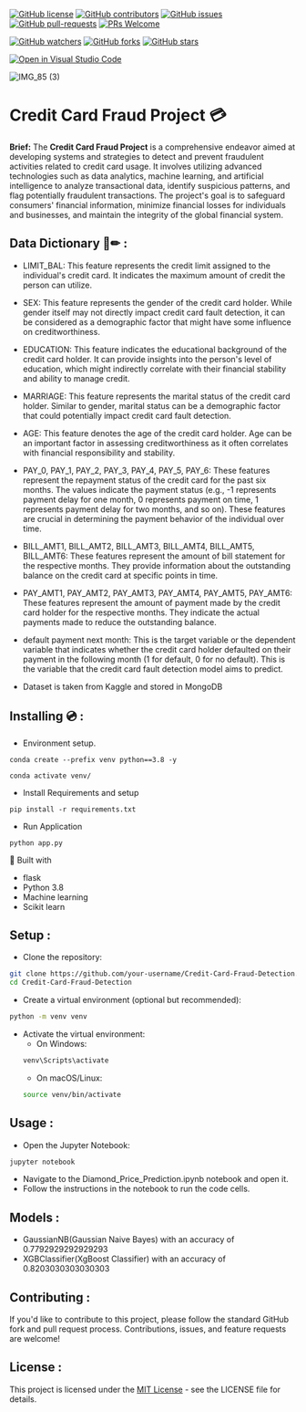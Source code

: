 [![GitHub license](https://img.shields.io/github/license/SINGHxTUSHAR/Credit-Card-Fraud-Detection.svg)](https://github.com/SINGHxTUSHAR/Credit-Card-Fraud-Detection/blob/master/LICENSE)
[![GitHub contributors](https://img.shields.io/github/contributors/SINGHxTUSHAR/Credit-Card-Fraud-Detection.svg)](https://GitHub.com/SINGHxTUSHAR/Credit-Card-Fraud-Detection/graphs/contributors/)
[![GitHub issues](https://img.shields.io/github/issues/SINGHxTUSHAR/Credit-Card-Fraud-Detection.svg)](https://GitHub.com/SINGHxTUSHAR/Credit-Card-Fraud-Detection/issues/)
[![GitHub pull-requests](https://img.shields.io/github/issues-pr/SINGHxTUSHAR/Credit-Card-Fraud-Detection.svg)](https://GitHub.com/SINGHxTUSHAR/Credit-Card-Fraud-Detection/pulls/)
[![PRs Welcome](https://img.shields.io/badge/PRs-welcome-brightgreen.svg?style=flat-square)](http://makeapullrequest.com)


[![GitHub watchers](https://img.shields.io/github/watchers/SINGHxTUSHAR/Credit-Card-Fraud-Detection.svg?style=social&label=Watch&maxAge=2592000)](https://GitHub.com/SINGHxTUSHAR/Credit-Card-Fraud-Detection/watchers/)
[![GitHub forks](https://img.shields.io/github/forks/SINGHxTUSHAR/Credit-Card-Fraud-Detection.svg?style=social&label=Fork&maxAge=2592000)](https://GitHub.com/SINGHxTUSHAR/Credit-Card-Fraud-Detection/network/)
[![GitHub stars](https://img.shields.io/github/stars/SINGHxTUSHAR/Credit-Card-Fraud-Detection.svg?style=social&label=Star&maxAge=2592000)](https://GitHub.com/SINGHxTUSHAR/Credit-Card-Fraud-Detection/stargazers/)

[![Open in Visual Studio Code](https://img.shields.io/static/v1?logo=visualstudiocode&label=&message=Open%20in%20Visual%20Studio%20Code&labelColor=2c2c32&color=007acc&logoColor=007acc)](https://open.vscode.dev/SINGHxTUSHAR/Credit-Card-Fraud-Detection)

![IMG_85 (3)](https://github.com/SINGHxTUSHAR/Credit-Card-Fraud-Detection/assets/113624520/2d609a9a-6443-4657-9860-894b02aea99e)


# Credit Card Fraud Project &#x1F4B3;

**Brief:** The **Credit Card Fraud Project** is a comprehensive endeavor aimed at developing systems and strategies to detect and prevent fraudulent activities related to credit card usage. It involves utilizing advanced technologies such as data analytics, machine learning, and artificial intelligence to analyze transactional data, identify suspicious patterns, and flag potentially fraudulent transactions. The project's goal is to safeguard consumers' financial information, minimize financial losses for individuals and businesses, and maintain the integrity of the global financial system.

## Data Dictionary 📄✏ :

* LIMIT_BAL: This feature represents the credit limit assigned to the individual's credit card. It indicates the maximum amount of credit the person can utilize.

* SEX: This feature represents the gender of the credit card holder. While gender itself may not directly impact credit card fault detection, it can be considered as a demographic factor that might have some influence on creditworthiness.

* EDUCATION: This feature indicates the educational background of the credit card holder. It can provide insights into the person's level of education, which might indirectly correlate with their financial stability and ability to manage credit.

* MARRIAGE: This feature represents the marital status of the credit card holder. Similar to gender, marital status can be a demographic factor that could potentially impact credit card fault detection.

* AGE: This feature denotes the age of the credit card holder. Age can be an important factor in assessing creditworthiness as it often correlates with financial responsibility and stability.

* PAY_0, PAY_1, PAY_2, PAY_3, PAY_4, PAY_5, PAY_6: These features represent the repayment status of the credit card for the past six months. The values indicate the payment status (e.g., -1 represents payment delay for one month, 0 represents payment on time, 1 represents payment delay for two months, and so on). These features are crucial in determining the payment behavior of the individual over time.

* BILL_AMT1, BILL_AMT2, BILL_AMT3, BILL_AMT4, BILL_AMT5, BILL_AMT6: These features represent the amount of bill statement for the respective months. They provide information about the outstanding balance on the credit card at specific points in time.

* PAY_AMT1, PAY_AMT2, PAY_AMT3, PAY_AMT4, PAY_AMT5, PAY_AMT6: These features represent the amount of payment made by the credit card holder for the respective months. They indicate the actual payments made to reduce the outstanding balance.

* default payment next month: This is the target variable or the dependent variable that indicates whether the credit card holder defaulted on their payment in the following month (1 for default, 0 for no default). This is the variable that the credit card fault detection model aims to predict.

* Dataset is taken from Kaggle and stored in MongoDB



## Installing 💿 :
* Environment setup.
```
conda create --prefix venv python==3.8 -y
```
```
conda activate venv/
````
* Install Requirements and setup
```
pip install -r requirements.txt
```
* Run Application
```
python app.py
```

🔧 Built with
- flask
- Python 3.8
- Machine learning
- Scikit learn


## Setup :

- Clone the repository:
```bash
git clone https://github.com/your-username/Credit-Card-Fraud-Detection.git
cd Credit-Card-Fraud-Detection
```
- Create a virtual environment (optional but recommended):
```bash
python -m venv venv
```
- Activate the virtual environment:
  - On Windows:
   ```bash
   venv\Scripts\activate
   ```
  - On macOS/Linux:
  ```bash
  source venv/bin/activate
  ```

## Usage :

- Open the Jupyter Notebook:
```bash
jupyter notebook
```
- Navigate to the Diamond_Price_Prediction.ipynb notebook and open it.
- Follow the instructions in the notebook to run the code cells.

## Models :
- GaussianNB(Gaussian Naive Bayes) with an accuracy of 0.7792929292929293
- XGBClassifier(XgBoost Classifier) with an accuracy of 0.8203030303030303

## Contributing :
If you'd like to contribute to this project, please follow the standard GitHub fork and pull request process. Contributions, issues, and feature requests are welcome!

## License :
This project is licensed under the <a href="https://github.com/SINGHxTUSHAR/Credit-Card-Fraud-Detection/blob/main/LICENSE">MIT License</a> - see the LICENSE file for details.
